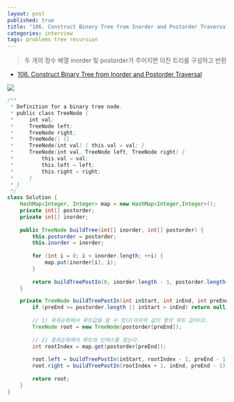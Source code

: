 ```yaml
---
layout: post
published: true
title: "106. Construct Binary Tree from Inorder and Postorder Traversal"
categories: interview
tags: problems tree recursion
---
```


> 두 개의 정수 배열 inorder 및 postorder가 주어지면 이진 트리를 구성하고 반환

- [106. Construct Binary Tree from Inorder and Postorder Traversal](https://leetcode.com/problems/construct-binary-tree-from-inorder-and-postorder-traversal/)

![](https://assets.leetcode.com/uploads/2021/02/19/tree.jpg)

```java
/**
 * Definition for a binary tree node.
 * public class TreeNode {
 *     int val;
 *     TreeNode left;
 *     TreeNode right;
 *     TreeNode() {}
 *     TreeNode(int val) { this.val = val; }
 *     TreeNode(int val, TreeNode left, TreeNode right) {
 *         this.val = val;
 *         this.left = left;
 *         this.right = right;
 *     }
 * }
 */
class Solution {
    HashMap<Integer, Integer> map = new HashMap<Integer,Integer>();
    private int[] postorder;
    private int[] inorder;
    
    public TreeNode buildTree(int[] inorder, int[] postorder) {
        this.postorder = postorder;
        this.inorder = inorder;
        
        for (int i = 0; i < inorder.length; ++i) {
            map.put(inorder[i], i);
        }
        
        return buildTreePostIn(0, inorder.length - 1, postorder.length - 1);
    }

    private TreeNode buildTreePostIn(int inStart, int inEnd, int preEnd) {
        if (preEnd >= postorder.length || inStart > inEnd) return null;
        
        // 1) 후위순회에서 루트값을 알 수 있다(마지막 값이 항상 루트 값이다).
        TreeNode root = new TreeNode(postorder[preEnd]);
        
        // 2) 중위순회에서 루트의 인덱스를 찾는다. 
        int rootIndex = map.get(postorder[preEnd]);
        
        root.left = buildTreePostIn(inStart, rootIndex - 1, preEnd - 1 - inEnd + rootIndex);
        root.right = buildTreePostIn(rootIndex + 1, inEnd, preEnd - 1);
        
        return root;
    }
}
```